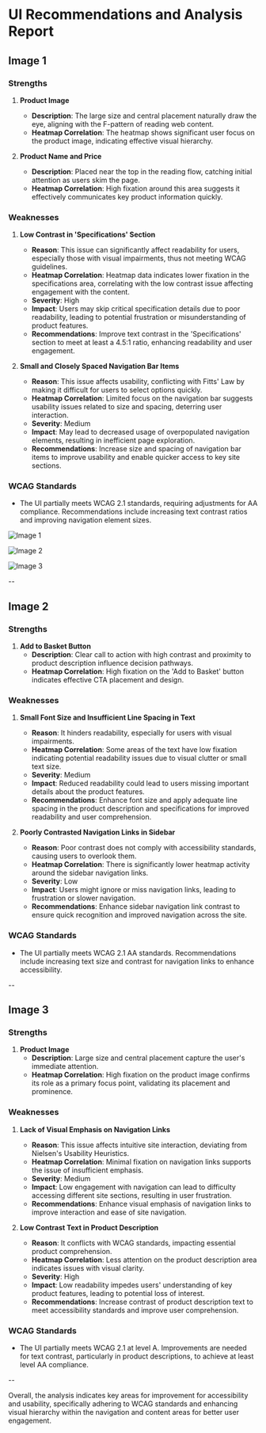 # UI Recommendations and Analysis Report

## Image 1

### Strengths

1. **Product Image** 
   - **Description**: The large size and central placement naturally draw the eye, aligning with the F-pattern of reading web content.
   - **Heatmap Correlation**: The heatmap shows significant user focus on the product image, indicating effective visual hierarchy.

2. **Product Name and Price**
   - **Description**: Placed near the top in the reading flow, catching initial attention as users skim the page.
   - **Heatmap Correlation**: High fixation around this area suggests it effectively communicates key product information quickly.

### Weaknesses

1. **Low Contrast in 'Specifications' Section**
   - **Reason**: This issue can significantly affect readability for users, especially those with visual impairments, thus not meeting WCAG guidelines.
   - **Heatmap Correlation**: Heatmap data indicates lower fixation in the specifications area, correlating with the low contrast issue affecting engagement with the content.
   - **Severity**: High
   - **Impact**: Users may skip critical specification details due to poor readability, leading to potential frustration or misunderstanding of product features.
   - **Recommendations**: Improve text contrast in the 'Specifications' section to meet at least a 4.5:1 ratio, enhancing readability and user engagement.

2. **Small and Closely Spaced Navigation Bar Items**
   - **Reason**: This issue affects usability, conflicting with Fitts' Law by making it difficult for users to select options quickly.
   - **Heatmap Correlation**: Limited focus on the navigation bar suggests usability issues related to size and spacing, deterring user interaction.
   - **Severity**: Medium
   - **Impact**: May lead to decreased usage of overpopulated navigation elements, resulting in inefficient page exploration.
   - **Recommendations**: Increase size and spacing of navigation bar items to improve usability and enable quicker access to key site sections.

### WCAG Standards
- The UI partially meets WCAG 2.1 standards, requiring adjustments for AA compliance. Recommendations include increasing text contrast ratios and improving navigation element sizes.

![Image 1](heatmaps/heatmap_20250319164831.png)



![Image 2](heatmaps/heatmap_20250319165447.png)



![Image 3](heatmaps/heatmap_20250319165818.png)















--

## Image 2

### Strengths

1. **Add to Basket Button**
   - **Description**: Clear call to action with high contrast and proximity to product description influence decision pathways.
   - **Heatmap Correlation**: High fixation on the 'Add to Basket' button indicates effective CTA placement and design.

### Weaknesses

1. **Small Font Size and Insufficient Line Spacing in Text**
   - **Reason**: It hinders readability, especially for users with visual impairments.
   - **Heatmap Correlation**: Some areas of the text have low fixation indicating potential readability issues due to visual clutter or small text size.
   - **Severity**: Medium
   - **Impact**: Reduced readability could lead to users missing important details about the product features.
   - **Recommendations**: Enhance font size and apply adequate line spacing in the product description and specifications for improved readability and user comprehension.

2. **Poorly Contrasted Navigation Links in Sidebar**
   - **Reason**: Poor contrast does not comply with accessibility standards, causing users to overlook them.
   - **Heatmap Correlation**: There is significantly lower heatmap activity around the sidebar navigation links.
   - **Severity**: Low
   - **Impact**: Users might ignore or miss navigation links, leading to frustration or slower navigation.
   - **Recommendations**: Enhance sidebar navigation link contrast to ensure quick recognition and improved navigation across the site.

### WCAG Standards
- The UI partially meets WCAG 2.1 AA standards. Recommendations include increasing text size and contrast for navigation links to enhance accessibility.



















--

## Image 3

### Strengths

1. **Product Image**
   - **Description**: Large size and central placement capture the user's immediate attention.
   - **Heatmap Correlation**: High fixation on the product image confirms its role as a primary focus point, validating its placement and prominence.

### Weaknesses

1. **Lack of Visual Emphasis on Navigation Links**
   - **Reason**: This issue affects intuitive site interaction, deviating from Nielsen's Usability Heuristics.
   - **Heatmap Correlation**: Minimal fixation on navigation links supports the issue of insufficient emphasis.
   - **Severity**: Medium
   - **Impact**: Low engagement with navigation can lead to difficulty accessing different site sections, resulting in user frustration.
   - **Recommendations**: Enhance visual emphasis of navigation links to improve interaction and ease of site navigation.

2. **Low Contrast Text in Product Description**
   - **Reason**: It conflicts with WCAG standards, impacting essential product comprehension.
   - **Heatmap Correlation**: Less attention on the product description area indicates issues with visual clarity.
   - **Severity**: High
   - **Impact**: Low readability impedes users' understanding of key product features, leading to potential loss of interest.
   - **Recommendations**: Increase contrast of product description text to meet accessibility standards and improve user comprehension.

### WCAG Standards
- The UI partially meets WCAG 2.1 at level A. Improvements are needed for text contrast, particularly in product descriptions, to achieve at least level AA compliance.



















--

Overall, the analysis indicates key areas for improvement for accessibility and usability, specifically adhering to WCAG standards and enhancing visual hierarchy within the navigation and content areas for better user engagement.

